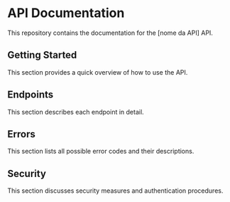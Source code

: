 # API Documentation

This repository contains the documentation for the [nome da API] API.

## Getting Started

This section provides a quick overview of how to use the API.

## Endpoints

This section describes each endpoint in detail.

## Errors

This section lists all possible error codes and their descriptions.

## Security

This section discusses security measures and authentication procedures.
